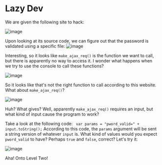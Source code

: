 # Lazy Dev

We are given the following site to hack:

![image](https://user-images.githubusercontent.com/24576987/33106054-65f2fbe0-cefe-11e7-81c1-11efe5759a45.png)

Upon looking at its source code, we can figure out that the password is validated using a specific file:
![image](https://user-images.githubusercontent.com/24576987/33106070-7af234c0-cefe-11e7-9574-0452d7042e6f.png)

Interesting, so it looks like `make_ajax_req()` is the function we want to call, but there is apparently no way to access it. I wonder what happens when we try to use the console to call these functions?

![image](https://user-images.githubusercontent.com/24576987/33106149-d19bc598-cefe-11e7-8fe7-c37d69b6430e.png)

So it looks like that's not the right function to call according to this website. What about `make_ajax_req()`?

![image](https://user-images.githubusercontent.com/24576987/33106181-efdc6e90-cefe-11e7-99cb-57e59603cae0.png)

Huh? What gives? Well, apparently `make_ajax_req()` requires an input, but what kind of input cause the program to work?

Take a look at the following code:
`  var params = "pword_valid=" + input.toString(); `
According to this code, the `params` argument will be sent a string version of whatever `input` is. What kind of values would you expect `pword_valid` to have? Perhaps `true` and `false`, correct? Let's try it:

![image](https://user-images.githubusercontent.com/24576987/33106276-60641f78-ceff-11e7-9202-54acfab94b0d.png)

Aha! Onto Level Two!
